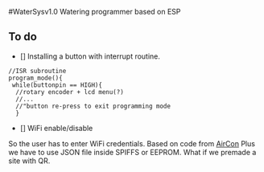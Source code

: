 #WaterSysv1.0
 Watering programmer based on ESP
## **To do**

 - [] Installing a button with interrupt routine. 
```
//ISR subroutine
program_mode(){
 while(buttonpin == HIGH){
  //rotary encoder + lcd menu(?)
  //...
  //"button re-press to exit programming mode
  }
  ```
 - [] WiFi enable/disable
 
  So the user has to enter WiFi credentials. Based on code from [AirCon](https://github.com/Boupan/AirCON)
  Plus we have to use JSON file inside SPIFFS or EEPROM. What if we premade a site with QR.
